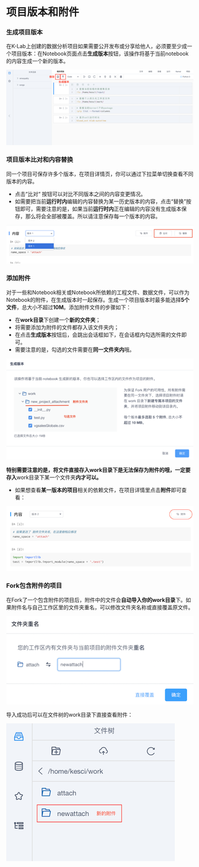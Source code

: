 # 项目版本和附件
### 生成项目版本
在K-Lab上创建的数据分析项目如果需要公开发布或分享给他人，必须要至少成一个项目版本：在Notebook页面点击**生成版本**按钮，该操作将基于当前notebook的内容生成一个新的版本。

![image description](/image/运行时-生成版本.png)

### 项目版本比对和内容替换
同一个项目可保存许多个版本，在项目详情页，你可以通过下拉菜单切换查看不同版本的内容。
* 点击“比对“ 按钮可以对比不同版本之间的内容变更情况。
* 如需要把当前**运行时内**编辑的内容替换为某一历史版本的内容，点击“替换”按钮即可，需要注意的是，如果当前**运行时内**正在编辑的内容没有生成版本保存，那么将会全部被覆盖。所以请注意保存每一个版本的内容。

![image description](/image/verison-compare.png)

### 添加附件
对于一些和Notebook相关或Notebook所依赖的工程文件、数据文件，可以作为Notebook的附件，在生成版本时一起保存。生成一个项目版本时最多能选择**5个文件**，总大小不超过**10M**。添加附件文件的步骤如下：

* 在**work目录**下创建一个**新的文件夹**；
* 将需要添加为附件的文件都存入该文件夹内；
* 在点击**生成版本**按钮后，会跳出会话框如下，在会话框内勾选所需的文件即可。
* 需要注意的是，勾选的文件需要在**同一文件夹内**哦。

![image description](/image/add-attachment.png)

**特别需要注意的是，将文件直接存入work目录下是无法保存为附件的哦，一定要存入**work目录下某一个文件夹**内才可以。**

* 如果想查看**某一版本的项目**相关的依赖文件，在项目详情里点击**附件**即可查看：

![image description](/image/content-attachment.png)

### Fork包含附件的项目

在Fork了一个包含附件的项目后，附件中的文件会**自动导入你的work目录**下。如果附件名与自己工作区里的文件夹重名，可以修改文件夹名称或直接覆盖原文件。

![image description](/image/renamefile.png)


导入成功后可以在文件树的work目录下直接查看附件：

![image description](/image/view-new-file.png)

